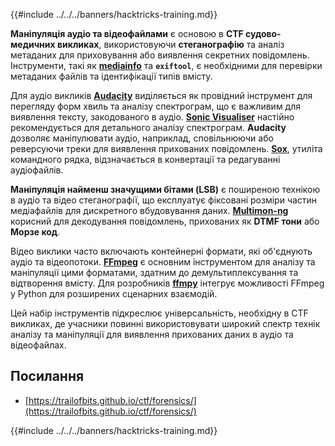 {{#include ../../../banners/hacktricks-training.md}}

**Маніпуляція аудіо та відеофайлами** є основою в **CTF судово-медичних викликах**, використовуючи **стеганографію** та аналіз метаданих для приховування або виявлення секретних повідомлень. Інструменти, такі як **[mediainfo](https://mediaarea.net/en/MediaInfo)** та **`exiftool`**, є необхідними для перевірки метаданих файлів та ідентифікації типів вмісту.

Для аудіо викликів **[Audacity](http://www.audacityteam.org/)** виділяється як провідний інструмент для перегляду форм хвиль та аналізу спектрограм, що є важливим для виявлення тексту, закодованого в аудіо. **[Sonic Visualiser](http://www.sonicvisualiser.org/)** настійно рекомендується для детального аналізу спектрограм. **Audacity** дозволяє маніпулювати аудіо, наприклад, сповільнюючи або реверсуючи треки для виявлення прихованих повідомлень. **[Sox](http://sox.sourceforge.net/)**, утиліта командного рядка, відзначається в конвертації та редагуванні аудіофайлів.

**Маніпуляція найменш значущими бітами (LSB)** є поширеною технікою в аудіо та відео стеганографії, що експлуатує фіксовані розміри частин медіафайлів для дискретного вбудовування даних. **[Multimon-ng](http://tools.kali.org/wireless-attacks/multimon-ng)** корисний для декодування повідомлень, прихованих як **DTMF тони** або **Морзе код**.

Відео виклики часто включають контейнерні формати, які об'єднують аудіо та відеопотоки. **[FFmpeg](http://ffmpeg.org/)** є основним інструментом для аналізу та маніпуляції цими форматами, здатним до демультиплексування та відтворення вмісту. Для розробників **[ffmpy](http://ffmpy.readthedocs.io/en/latest/examples.html)** інтегрує можливості FFmpeg у Python для розширених сценарних взаємодій.

Цей набір інструментів підкреслює універсальність, необхідну в CTF викликах, де учасники повинні використовувати широкий спектр технік аналізу та маніпуляції для виявлення прихованих даних в аудіо та відеофайлах.

## Посилання

- [https://trailofbits.github.io/ctf/forensics/](https://trailofbits.github.io/ctf/forensics/)

{{#include ../../../banners/hacktricks-training.md}}

